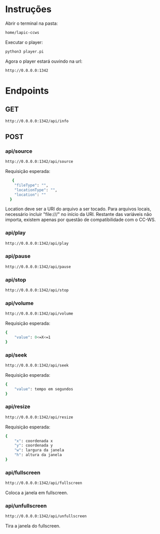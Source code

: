 # Instruções

Abrir o terminal na pasta:
```sh
home/lapic-ccws
```
Executar o player:
```sh
python3 player.pi
```

Agora o player estará ouvindo na url:
```sh
http://0.0.0.0:1342 
```

# Endpoints 
## GET
```sh
http://0.0.0.0:1342/api/info
```

## POST

### api/source
```sh
http://0.0.0.0:1342/api/source
```
Requisição esperada:
```sh
   {
    "fileType": "",
    "locationType": "",
    "location": ""
  }
```
Location deve ser a URI do arquivo a ser tocado. Para arquivos locais, necessário incluir "file:///" no início da URI. Restante das variáveis não importa, existem apenas por questão de compatibilidade com o CC-WS. 

### api/play
```sh
http://0.0.0.0:1342/api/play
```

### api/pause
```sh
http://0.0.0.0:1342/api/pause
```

### api/stop
```sh
http://0.0.0.0:1342/api/stop
```

### api/volume
```sh
http://0.0.0.0:1342/api/volume
```
Requisição esperada:
```sh
{
    "value": 0<=X<=1
}
```

### api/seek
```sh
http://0.0.0.0:1342/api/seek
```
Requisição esperada:
```sh
{
    "value": tempo em segundos
}
```

### api/resize
```sh
http://0.0.0.0:1342/api/resize
```
Requisição esperada:
```sh
{
    "x": coordenada x
    "y": coordenada y
    "w": largura da janela
    "h": altura da janela
}
```


### api/fullscreen
```sh
http://0.0.0.0:1342/api/fullscreen
```
Coloca a janela em fullscreen.

### api/unfullscreen
```sh
http://0.0.0.0:1342/api/unfullscreen
```
Tira a janela do fullscreen.
